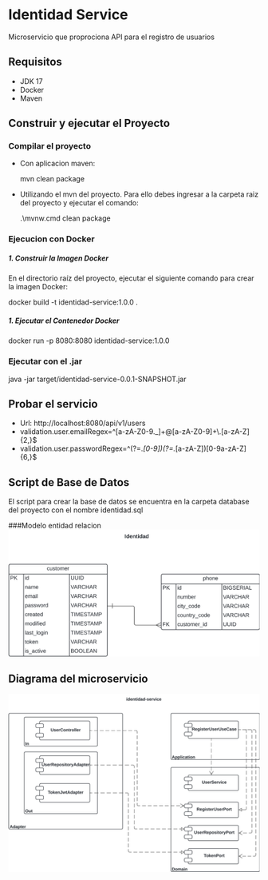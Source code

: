 # Identidad Service

Microservicio que proprociona API para el registro de usuarios

## Requisitos

- JDK 17
- Docker
- Maven


## Construir y ejecutar el Proyecto

### Compilar el proyecto

 - Con aplicacion maven: 

	mvn clean package

 - Utilizando el mvn del proyecto. Para ello debes ingresar a la carpeta raiz del proyecto y ejecutar el comando:
 
	.\mvnw.cmd clean package
 

### Ejecucion con Docker

##### 1. Construir la Imagen Docker

En el directorio raíz del proyecto, ejecutar el siguiente comando para crear la imagen Docker:

docker build -t identidad-service:1.0.0 .


##### 1. Ejecutar el Contenedor Docker

docker run -p 8080:8080 identidad-service:1.0.0


### Ejecutar con el .jar

java -jar target/identidad-service-0.0.1-SNAPSHOT.jar


## Probar el servicio

  - Url: http://localhost:8080/api/v1/users
  - validation.user.emailRegex=^[a-zA-Z0-9._]+@[a-zA-Z0-9]+\\.[a-zA-Z]{2,}$
  - validation.user.passwordRegex=^(?=.*[0-9])(?=.*[a-zA-Z])[0-9a-zA-Z]{6,}$


## Script de Base de Datos

El script para crear la base de datos se encuentra en la carpeta database del proyecto con el nombre identidad.sql

###Modelo entidad relacion
![identidad](database/identidad.jpeg)


## Diagrama del microservicio

![identidad-service](identidad-service.jpeg)








